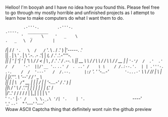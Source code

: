 Helloo! I'm booyah and I have no idea how you found this.
Please feel free to go through my mostly horrible and unfinished projects as I attempt to learn how to make computers do what I want them to do.

            .-'''-.        .-'''-.                                          .----.    _________         
           '   _    \     '   _    \                                      .   _   \  /         |        
/|       /   /` '.   \  /   /` '.   \                        .           /  .' )   |'-----.   .'        
||      .   |     \  ' .   |     \  '.-.          .-       .'|          |   (_.    /    .'  .'.-''''-.  
||      |   '      |  '|   '      |  '\ \        / /      <  |           \     ,  /   .'  .' /  .--.  \ 
||  __  \    \     / / \    \     / /  \ \      / /  __    | |            `'-'/  /  .'  .'  /  /    '-' 
||/'__ '.`.   ` ..' /   `.   ` ..' /    \ \    / /.:--.'.  | | .'''-. .-.    /  /  '---'   /  /.--.     
|:/`  '. '  '-...-'`       '-...-'`      \ \  / // |   \ | | |/.'''. \\  '--'  /          /  ' _   \    
||     | |                                \ `  / `" __ | | |  /    | | '-....-'          /   .' )   |   
||\    / '                                 \  /   .'.''| | | |     | |                   |   (_.'   /   
|/\'..' /                                  / /   / /   | |_| |     | |                    \       '     
'  `'-'`                               |`-' /    \ \._,\ '/| '.    | '.                     `----'      
                                        '..'      `--'  `" '---'   '---'                               
                       Woaw ASCII Captcha thing that definitely wont ruin the github preview
